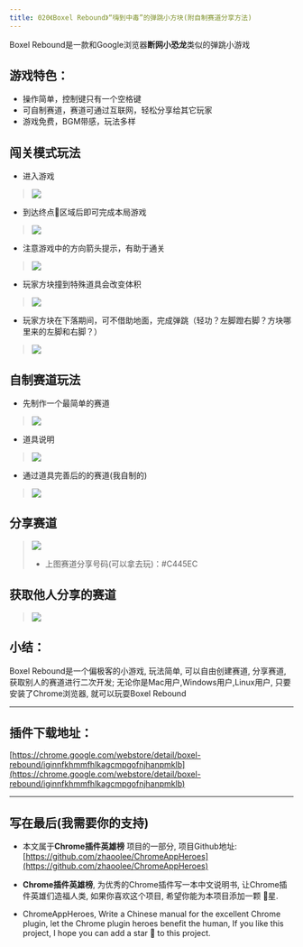 ```yaml
---
title: 020《Boxel Rebound》“嗨到中毒”的弹跳小方块(附自制赛道分享方法)
---
```

Boxel Rebound是一款和Google浏览器**断网小恐龙**类似的弹跳小游戏

## 游戏特色：
- 操作简单，控制键只有一个空格键
- 可自制赛道，赛道可通过互联网，轻松分享给其它玩家
- 游戏免费，BGM带感，玩法多样
## 闯关模式玩法
- 进入游戏
> ![](https://v2fy.com/asset/020_boxel_rebound/7f58e9ff05fa438db385f5a7aa311fb8.png)

- 到达终点🏁区域后即可完成本局游戏
> ![](https://v2fy.com/asset/020_boxel_rebound/8de478ef54914769b19a49607259cefd.gif)

- 注意游戏中的方向箭头提示，有助于通关
> ![](https://v2fy.com/asset/020_boxel_rebound/59ed60632413452991e019d747eb7963.gif)
- 玩家方块撞到特殊道具会改变体积
> ![](https://v2fy.com/asset/020_boxel_rebound/7337377a15cc448288c8a9f1a9659af8.gif)

- 玩家方块在下落期间，可不借助地面，完成弹跳（轻功？左脚蹬右脚？方块哪里来的左脚和右脚？）
> ![](https://v2fy.com/asset/020_boxel_rebound/0e97454d61814081a5844607928980eb.gif)

## 自制赛道玩法
- 先制作一个最简单的赛道
> ![](https://v2fy.com/asset/020_boxel_rebound/c8ed89ec75a04f1cbc05dd3597154b0f.gif)
- 道具说明
> ![](https://v2fy.com/asset/020_boxel_rebound/d85d17a999604681ab28367cab3e2b89.png)


- 通过道具完善后的的赛道(我自制的)
> ![](https://v2fy.com/asset/020_boxel_rebound/680ad68a8b0941df865c5883e9dccdca.gif)

## 分享赛道
> ![](https://v2fy.com/asset/020_boxel_rebound/189f8811618e4275b689056527b7caa4.gif)
> - 上图赛道分享号码(可以拿去玩)：#C445EC

## 获取他人分享的赛道
> ![](https://v2fy.com/asset/020_boxel_rebound/52db70aef1924462877b14fdafa8d23f.gif)




## 小结：
Boxel Rebound是一个偏极客的小游戏, 玩法简单, 可以自由创建赛道, 分享赛道, 获取别人的赛道进行二次开发; 无论你是Mac用户,Windows用户,Linux用户, 只要安装了Chrome浏览器, 就可以玩耍Boxel Rebound

---

## 插件下载地址：

[https://chrome.google.com/webstore/detail/boxel-rebound/iginnfkhmmfhlkagcmpgofnjhanpmklb](https://chrome.google.com/webstore/detail/boxel-rebound/iginnfkhmmfhlkagcmpgofnjhanpmklb)

---

## 写在最后(我需要你的支持)

- 本文属于**Chrome插件英雄榜** 项目的一部分, 项目Github地址: [https://github.com/zhaoolee/ChromeAppHeroes](https://github.com/zhaoolee/ChromeAppHeroes)

- **Chrome插件英雄榜**, 为优秀的Chrome插件写一本中文说明书, 让Chrome插件英雄们造福人类, 如果你喜欢这个项目, 希望你能为本项目添加一颗 🌟星.

- ChromeAppHeroes, Write a Chinese manual for the excellent Chrome plugin, let the Chrome plugin heroes benefit the human, If you like this project, I hope you can add a star 🌟 to this project.

